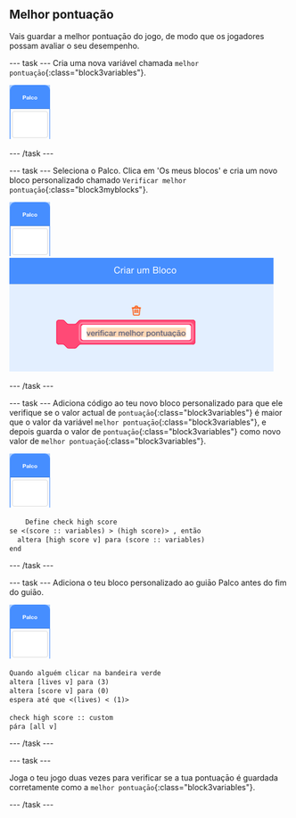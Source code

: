 ## Melhor pontuação

Vais guardar a melhor pontuaçāo do jogo, de modo que os jogadores possam avaliar o seu desempenho.

\--- task \--- Cria uma nova variável chamada `melhor pontuaçāo`{:class="block3variables"}.

![Actor palco](images/stage-sprite.png)

\--- /task \---

\--- task \--- Seleciona o Palco. Clica em 'Os meus blocos' e cria um novo bloco personalizado chamado `Verificar melhor pontuaçāo`{:class="block3myblocks"}.

![Actor palco](images/stage-sprite.png) ![captura de ecrã](images/dots-custom-1.png)

\--- /task \---

\--- task \--- Adiciona código ao teu novo bloco personalizado para que ele verifique se o valor actual de `pontuaçāo`{:class="block3variables"} é maior que o valor da variável `melhor pontuaçāo`{:class="block3variables"}, e depois guarda o valor de `pontuaçāo`{:class="block3variables"} como novo valor de `melhor pontuaçāo`{:class="block3variables"}.

![Actor palco](images/stage-sprite.png)

```blocks3
    Define check high score
se <(score :: variables) > (high score)> , então 
  altera [high score v] para (score :: variables)
end
```

\--- /task \---

\--- task \--- Adiciona o teu bloco personalizado ao guiāo Palco antes do fim do guiāo.

![Actor palco](images/stage-sprite.png)

```blocks3
Quando alguém clicar na bandeira verde
altera [lives v] para (3)
altera [score v] para (0)
espera até que <(lives) < (1)>

check high score :: custom
pára [all v]
```

\--- /task \---

\--- task \---

Joga o teu jogo duas vezes para verificar se a tua pontuaçāo é guardada corretamente como a `melhor pontuaçāo`{:class="block3variables"}.

\--- /task \---